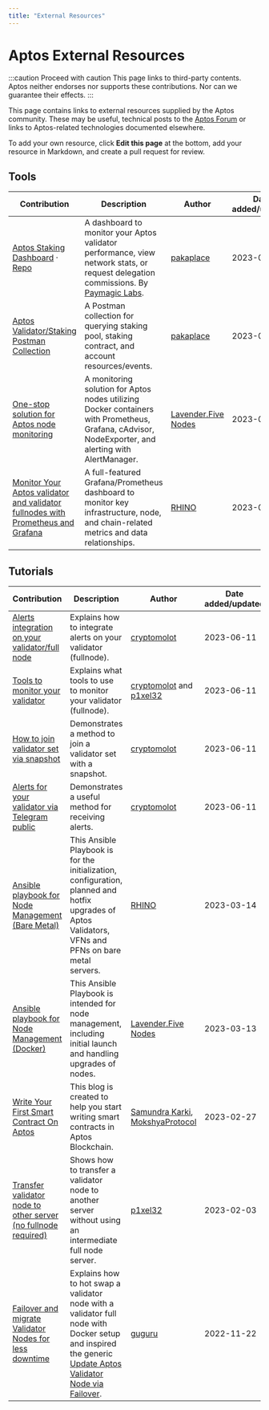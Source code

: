 ```yaml
---
title: "External Resources"
---
```


# Aptos External Resources

:::caution Proceed with caution
This page links to third-party contents. Aptos neither endorses nor supports these contributions. Nor can we guarantee their effects.
:::

This page contains links to external resources supplied by the Aptos community. These may be useful, technical posts to the [Aptos Forum](https://forum.aptoslabs.com/) or links to Aptos-related technologies documented elsewhere.

To add your own resource, click **Edit this page** at the bottom, add your resource in Markdown, and create a pull request for review.

## Tools

| Contribution                                                                                                                       | Description                                                                                                                                                | Author                                                 | Date added/updated |
| ---------------------------------------------------------------------------------------------------------------------------------- | ---------------------------------------------------------------------------------------------------------------------------------------------------------- | ------------------------------------------------------ | ------------------ |
| [Aptos Staking Dashboard](https://dashboard.stakeaptos.com) · [Repo](https://github.com/pakaplace/swtb-frontend/)                  | A dashboard to monitor your Aptos validator performance, view network stats, or request delegation commissions. By [Paymagic Labs](https://paymagic.xyz/). | [pakaplace](https://github.com/pakaplace/)             | 2023-03-10         |
| [Aptos Validator/Staking Postman Collection](https://github.com/pakaplace/aptos-validator-staking-postman)                         | A Postman collection for querying staking pool, staking contract, and account resources/events.                                                            | [pakaplace](https://github.com/pakaplace/)             | 2023-03-10         |
| [One-stop solution for Aptos node monitoring](https://github.com/LavenderFive/aptos-monitoring)                                    | A monitoring solution for Aptos nodes utilizing Docker containers with Prometheus, Grafana, cAdvisor, NodeExporter, and alerting with AlertManager.        | [Lavender.Five Nodes](https://github.com/LavenderFive) | 2023-03-10         |
| [Monitor Your Aptos validator and validator fullnodes with Prometheus and Grafana](https://github.com/RhinoStake/aptos_monitoring) | A full-featured Grafana/Prometheus dashboard to monitor key infrastructure, node, and chain-related metrics and data relationships.                        | [RHINO](https://rhinostake.com)                        | 2023-03-10         |

## Tutorials

| Contribution                                                                                                                                                    | Description                                                                                                                                                                                                            | Author                                                                                                           | Date added/updated |
| --------------------------------------------------------------------------------------------------------------------------------------------------------------- | ---------------------------------------------------------------------------------------------------------------------------------------------------------------------------------------------------------------------- | ---------------------------------------------------------------------------------------------------------------- | ------------------ |
| [Alerts integration on your validator/full node](https://forum.aptoslabs.com/t/alerts-integration-on-your-validator-full-node/196210)                           | Explains how to integrate alerts on your validator (fullnode).                                                                                                                                                         | [cryptomolot](https://forum.aptoslabs.com/u/unlimitedmolot)                                                      | 2023-06-11         |
| [Tools to monitor your validator](https://forum.aptoslabs.com/t/tools-to-monitore-your-validator/197163)                                                        | Explains what tools to use to monitor your validator (fullnode).                                                                                                                                                       | [cryptomolot](https://forum.aptoslabs.com/u/unlimitedmolot) and [p1xel32](https://forum.aptoslabs.com/u/p1xel32) | 2023-06-11         |
| [How to join validator set via snapshot](https://forum.aptoslabs.com/t/how-to-join-validator-set-via-snapshot/207568)                                           | Demonstrates a method to join a validator set with a snapshot.                                                                                                                                                         | [cryptomolot](https://forum.aptoslabs.com/u/unlimitedmolot)                                                      | 2023-06-11         |
| [Alerts for your validator via Telegram public](https://forum.aptoslabs.com/t/alerts-for-your-validator-via-telegram-public/201959)                             | Demonstrates a useful method for receiving alerts.                                                                                                                                                                     | [cryptomolot](https://forum.aptoslabs.com/u/unlimitedmolot)                                                      | 2023-06-11         |
| [Ansible playbook for Node Management (Bare Metal)](https://github.com/RhinoStake/ansible-aptos)                                                                | This Ansible Playbook is for the initialization, configuration, planned and hotfix upgrades of Aptos Validators, VFNs and PFNs on bare metal servers.                                                                  | [RHINO](https://rhinostake.com)                                                                                  | 2023-03-14         |
| [Ansible playbook for Node Management (Docker)](https://github.com/LavenderFive/aptos-ansible)                                                                  | This Ansible Playbook is intended for node management, including initial launch and handling upgrades of nodes.                                                                                                        | [Lavender.Five Nodes](https://github.com/LavenderFive)                                                           | 2023-03-13         |
| [Write Your First Smart Contract On Aptos](https://medium.com/mokshyaprotocol/write-your-first-smart-contract-on-aptos-a-step-by-step-guide-e16a6f5c2be6)       | This blog is created to help you start writing smart contracts in Aptos Blockchain.                                                                                                                                    | [Samundra Karki](https://medium.com/@samundrakarki56), [MokshyaProtocol](https://mokshya.io/)                    | 2023-02-27         |
| [Transfer validator node to other server (no fullnode required)](https://forum.aptoslabs.com/t/transfer-validator-node-to-other-server-no-fn-required/194629/1) | Shows how to transfer a validator node to another server without using an intermediate full node server.                                                                                                               | [p1xel32](https://forum.aptoslabs.com/u/p1xel32)                                                                 | 2023-02-03         |
| [Failover and migrate Validator Nodes for less downtime](https://forum.aptoslabs.com/t/failover-and-migrate-validator-nodes-for-less-downtime/144846)           | Explains how to hot swap a validator node with a validator full node with Docker setup and inspired the generic [Update Aptos Validator Node via Failover](../nodes/validator-node/operator/update-validator-node.md). | [guguru](https://forum.aptoslabs.com/u/guguru)                                                                   | 2022-11-22         |
